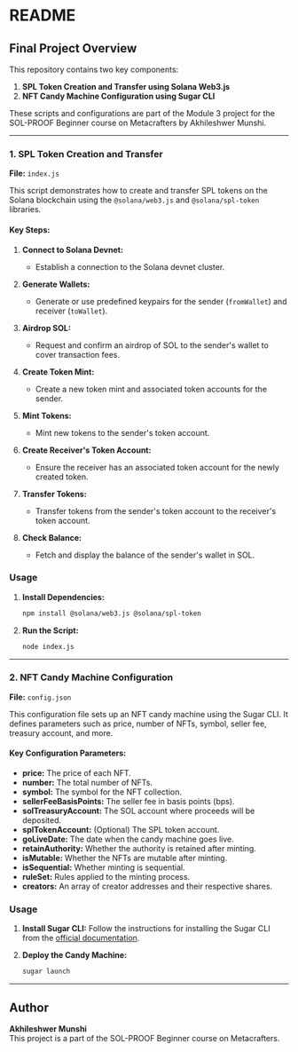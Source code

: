 # README

## Final Project Overview

This repository contains two key components:

1. **SPL Token Creation and Transfer using Solana Web3.js**
2. **NFT Candy Machine Configuration using Sugar CLI**

These scripts and configurations are part of the Module 3 project for the SOL-PROOF Beginner course on Metacrafters by Akhileshwer Munshi.

---

### 1. SPL Token Creation and Transfer

**File:** `index.js`

This script demonstrates how to create and transfer SPL tokens on the Solana blockchain using the `@solana/web3.js` and `@solana/spl-token` libraries. 

#### Key Steps:
1. **Connect to Solana Devnet:**
   - Establish a connection to the Solana devnet cluster.

2. **Generate Wallets:**
   - Generate or use predefined keypairs for the sender (`fromWallet`) and receiver (`toWallet`).

3. **Airdrop SOL:**
   - Request and confirm an airdrop of SOL to the sender's wallet to cover transaction fees.

4. **Create Token Mint:**
   - Create a new token mint and associated token accounts for the sender.

5. **Mint Tokens:**
   - Mint new tokens to the sender's token account.

6. **Create Receiver's Token Account:**
   - Ensure the receiver has an associated token account for the newly created token.

7. **Transfer Tokens:**
   - Transfer tokens from the sender's token account to the receiver's token account.

8. **Check Balance:**
   - Fetch and display the balance of the sender's wallet in SOL.

### Usage
1. **Install Dependencies:**
   ```bash
   npm install @solana/web3.js @solana/spl-token
   ```

2. **Run the Script:**
   ```bash
   node index.js
   ```

---

### 2. NFT Candy Machine Configuration

**File:** `config.json`

This configuration file sets up an NFT candy machine using the Sugar CLI. It defines parameters such as price, number of NFTs, symbol, seller fee, treasury account, and more.

#### Key Configuration Parameters:
- **price:** The price of each NFT.
- **number:** The total number of NFTs.
- **symbol:** The symbol for the NFT collection.
- **sellerFeeBasisPoints:** The seller fee in basis points (bps).
- **solTreasuryAccount:** The SOL account where proceeds will be deposited.
- **splTokenAccount:** (Optional) The SPL token account.
- **goLiveDate:** The date when the candy machine goes live.
- **retainAuthority:** Whether the authority is retained after minting.
- **isMutable:** Whether the NFTs are mutable after minting.
- **isSequential:** Whether minting is sequential.
- **ruleSet:** Rules applied to the minting process.
- **creators:** An array of creator addresses and their respective shares.

### Usage
1. **Install Sugar CLI:**
   Follow the instructions for installing the Sugar CLI from the [official documentation](https://docs.metaplex.com/candy-machine-v2/installation).

2. **Deploy the Candy Machine:**
   ```bash
   sugar launch
   ```

---

## Author
**Akhileshwer Munshi**  
This project is a part of the SOL-PROOF Beginner course on Metacrafters.
